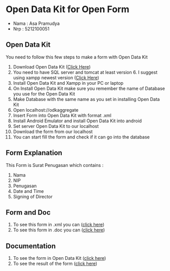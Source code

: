 # Open Data Kit for Open Form 

* Nama : Asa Pramudya
* Nrp : 5212100051

## Open Data Kit

You need to follow this few steps to make a form with Open Data Kit

 1. Download Open Data Kit ([Click Here][2])
 2. You need to have SQL server and tomcat at least version 6. I suggest using xampp newest version ([Click Here][2])
 3. Install Open Data Kit and Xampp in your PC or laptop
 4. On Install Open Data Kit make sure you remember the name of Database you use for the Open Data Kit
 5. Make Database with the same name as you set in installing Open Data Kit
 6. Open localhost://odkaggregate
 7. Insert Form into Open Data Kit with format .xml 
 8. Install Android Emulator and install Open Data Kit into android
 9. Set server Open Data Kit to our localhost 
 10. Download the form from our localhost
 11. You can start fill the form and check if it can go into the database


## Form Explanation
This Form is Surat Penugasan which contains :

 1. Nama
 2. NIP
 3. Penugasan
 4. Date and Time
 5. Signing of Director


## Form and Doc

 1. To see this form in .xml you can ([click here][3])
 2. To see this form in .doc you can ([click here][4])


## Documentation

 1. To see the form in Open Data Kit ([click here][5])
 2. To see the result of the form ([click here][6])
     
 [1]: https://opendatakit.org/downloads/
 [2]: https://www.apachefriends.org/download.html
 [3]: https://www.apachefriends.org/download.html
 [4]: https://www.apachefriends.org/download.html
 [5]: https://www.apachefriends.org/download.html
 [6]: https://www.apachefriends.org/download.html
